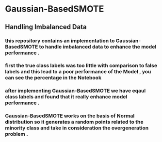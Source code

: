 # Gaussian-BasedSMOTE
## Handling Imbalanced Data 
### this repository contains an implementation to Gaussian-BasedSMOTE to handle imbalanced data to enhance the model performance .
### first the true class labels was too little with comparison to false labels and this lead to a poor performance of the Model , you can see the percentage in the Notebook
### after implementing Gaussian-BasedSMOTE we have eqaul class labels and found that it really enhance model performance .
### Gaussian-BasedSMOTE works on the basis of Normal distribution so it generates a random points related to the minority class and take in consideration the overgeneration problem .
